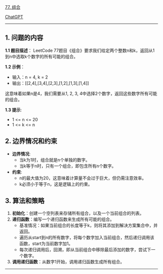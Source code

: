 [77. 组合](https://leetcode.cn/problems/combinations)

[ChatGPT](https://chat.openai.com/share/f142f6c4-73bc-4635-a650-d0506123a9e4)

---

## 1. 问题的内容
**1.1 题目描述**：
LeetCode 77题目《组合》要求我们给定两个整数n和k，返回从1到n中选取k个数字的所有可能的组合。

**1.2 示例**：
- 输入：n = 4, k = 2
- 输出：[[2,4],[3,4],[2,3],[1,2],[1,3],[1,4]]

这意味着如果n是4，我们需要从1, 2, 3, 4中选择2个数字，返回这些数字所有可能的组合。

**1.3 提示**:
- 1 <= n <= 20
- 1 <= k <= n

## 2. 边界情况和约束
- **边界情况**:
  - 当k为1时，组合就是n个单独的数字。
  - 当k等于n时，只有一个组合，即包含所有n个数字。
- **约束**:
  - n的最大值为20，这意味着计算量不会过于巨大，但仍需注意效率。
  - k必须小于等于n，这是逻辑上的约束。

## 3. 算法和策略
1. **初始化**：创建一个空列表来存储所有组合，以及一个当前组合的列表。
2. **递归函数**：编写一个递归函数来生成所有可能的组合。
   - 基准情况：如果当前组合的长度等于k，则将其添加到解决方案集合中，并返回。
   - 遍历从start到n的所有数字，将每个数字加入当前组合，然后递归调用该函数，start为当前数字加1。
   - 每次递归调用后，回溯，即从当前组合中移除最后添加的数字，尝试下一个数字。
3. **调用递归函数**：从数字1开始，调用递归函数生成所有组合。

---